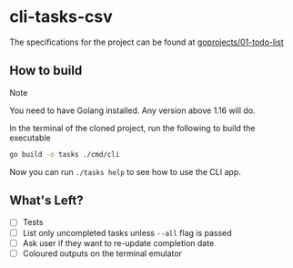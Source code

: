 # cli-tasks-csv

The specifications for the project can be found at [goprojects/01-todo-list](https://github.com/dreamsofcode-io/goprojects/tree/main/01-todo-list)

## How to build
> [!NOTE]
> You need to have Golang installed. Any version above 1.16 will do.

In the terminal of the cloned project, run the following to build the executable
```bash
go build -o tasks ./cmd/cli
```

Now you can run `./tasks help` to see how to use the CLI app.

## What's Left?
- [ ] Tests
- [ ] List only uncompleted tasks unless `--all` flag is passed
- [ ] Ask user if they want to re-update completion date
- [ ] Coloured outputs on the terminal emulator